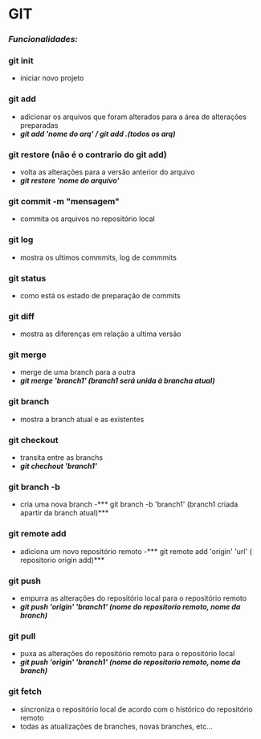 # GIT 

### *Funcionalidades:*

###  git init
  - iniciar novo projeto 
###  git add 
  - adicionar os arquivos que foram alterados para a área de alterações preparadas
  - ***git add 'nome do arq' / git add .(todos os arq)***
### git restore **(não é  o contrario do git add)**
-   volta as alterações para a versão anterior do arquivo 
-   ***git restore 'nome do arquivo'***
###  git commit -m "mensagem" 
  - commita os arquivos no repositório local 
###  git log
  - mostra os ultimos commmits, log de commmits
###  git status
  - como está os estado de preparação de commits 
###  git diff 
  - mostra as diferenças em relação a ultima versão
###  git merge 
-   merge de uma branch para a outra 
 -   ***git merge 'branch1' (branch1 será unida à brancha atual)***
###  git branch
- mostra a branch atual e as existentes
###  git checkout 
- transita entre as branchs
- ***git chechout 'branch1'***
###  git branch -b 
  - cria uma nova branch 
  -*** git branch -b 'branch1' (branch1 criada apartir da branch atual)***
 ### git remote add 
 - adiciona um novo repositório remoto
 -*** git remote add 'origin' 'url' ( repositorio origin add)***
 ###  git push 
- empurra as alterações do repositório local para o repositório remoto
- ***git push 'origin' 'branch1' (nome do repositorio remoto, nome da branch)***
### git pull
  - puxa as alterações do repositório remoto para o repositório local
  - ***git push 'origin' 'branch1' (nome do repositorio remoto, nome da branch)***
### git fetch
- sincroniza o repositório local de acordo com o histórico do repositório remoto 
- todas as atualizações de branches, novas branches, etc...
    



